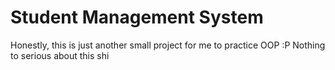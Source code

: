 # Student Management System
Honestly, this is just another small project for me to practice OOP :P Nothing to serious about this shi

